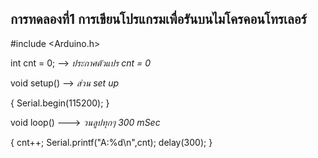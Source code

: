 ## การทดลองที่1 การเขียนโปรแกรมเพื่อรันบนไมโครคอนโทรเลอร์
#include <Arduino.h>  

int cnt = 0;       --> *ประกาศตัวแปร cnt = 0*

void setup()      --> *ส่วน set up*

{
	Serial.begin(115200);
}


void loop()         ---> *วนลูปทุกๆ 300 mSec*

{
	cnt++;
	Serial.printf("A:%d\n",cnt);
	delay(300);
}

